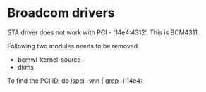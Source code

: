 # Broadcom drivers

STA driver does not work with PCI - '14e4:4312'.
This is BCM4311.

Following two modules needs to be removed.

 - bcmwl-kernel-source
 - dkms

To find the PCI ID, do
lspci -vnn | grep -i 14e4:

